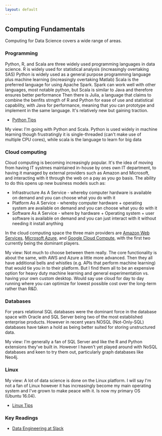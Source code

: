 ```yaml
---
layout: default
---
```


## Computing Fundamentals
Computing for Data Science covers a wide range of areas. 

### Programming
Python, R, and Scala are three widely used programming languages in data science.
R is widely used for statistical analysis (increasingly overtaking SAS)
Python is widely used as a general purpose programming language plus machine learning (increasingly overtaking Matlab)
Scala is the preferred language for using Apache Spark. Spark can work well with other languages, most notable python, but Scala is similar to Java and therefore ensures better performance
Then there is Julia, a language that claims to combine the benfits strngth of R and Python for ease of use and statistical capability, with Java for performance, meaning that you can prototype and implement in the same language. It's relatively new but gaining traction.

- [Python Tips](https://github.com/BadrulAlom/Data-Science-Notes/tree/master/comp/Python.ipynb)

My view: I'm going with Python and Scala. Python is used widely in machine learning though frustratingly it is single-threaded (can't make use of multiple CPU cores), while scala is the language to learn for big data

### Cloud computing
Cloud computing is becoming increasingly popular. It's the idea of moving from having IT systmes maintained in-house by ones own IT department, to having it managed by external providers such as Amazon and Microsoft, and interacting with it through the web on a pay as you go basis. The ability to do this opens up new business models such as:
- Infrastructure As A Service - whereby computer hardware is available on demand and you can choose what you do with it
- Platform As A Service - whereby computer hardware + operating system are available on demand and you can choose what you do with it
- Software As A Service - where by hardware + Operating system + user software is available on demand and you can just interact with it without needing it install anything

In the cloud computing space the three main providers are [Amazon Web Services](https://aws.amazon.com/), [Microsoft Azure](https://azure.microsoft.com), and [Google Cloud Compute](https://cloud.google.com/compute/), with the first two currently being the dominant players.

My view: Not much to choose between them really. The core functionality is about the same, with AWS and Azure a little more advanced. Then they all have additional bells and whistles (e.g. APIs that perform machine learning) that would tie you in to their platform. But I find them all to be an expensive option for heavy duty machine learning and general experimentation vs. having your own custom desktop. Would say use cloud for day to day running where you can optimize for lowest possible cost over the long-term rather than R&D.

### Databases
For years relational SQL databases were the dominant force in the database space with Oracle and SQL Server being two of the most established enterprise products.
However in recent years NOSQL (Not-Only-SQL) databases have taken a hold as being better suited for storing unstructured data.

My view: I'm generally a fan of SQL Server and like the R and Python extensions they've built in. However I haven't yet played around with NoSQL databases and keen to try them out, particularly graph databases like Neo4j.

### Linux

My view: A lot of data science is done on the Linux platform. I will say I'm not a fan of Linux however it has increasingly become my main operating system and I've grown to make peace with it. Is now my primary OS (Ubuntu 16.04). 

- [Linux Tips](comp/linux)

### Key Readings

- [Data Engineering at Slack](https://slack.engineering/data-wrangling-at-slack-f2e0ff633b69#.qssvyfzdp)

